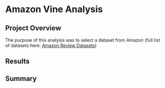 # Amazon Vine Analysis

## Project Overview
The purpose of this analysis was to select a dataset from Amazon (full list of datasets here: [Amazon Review Datasets](https://s3.amazonaws.com/amazon-reviews-pds/tsv/index.txt))

## Results



## Summary
